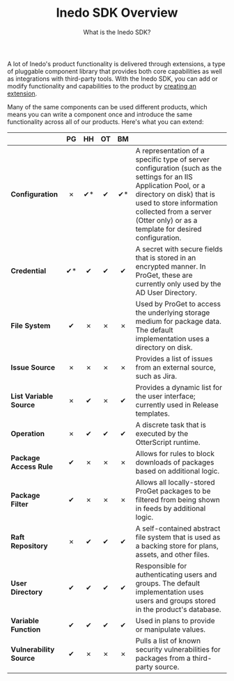 ﻿---
title: Inedo SDK Overview
subtitle: What is the Inedo SDK?
sequence: 10
keywords: inedo, inedo sdk
---

A lot of Inedo's product functionality is delivered through extensions, a type of pluggable component library that provides both core capabilities as well as integrations with third-party tools. With the Inedo SDK, you can add or modify functionality and capabilities to the product by [creating an extension](/docs/inedosdk/extending/creating).

Many of the same components can be used different products, which means you can write a component once and introduce the same functionality across all of our products. Here's what you can extend:

|                        | PG        | HH        | OT        | BM        |        |
| ---------------------- |:---------:|:---------:|:---------:|:---------:|--------|
|**Configuration**       | &#10007;  | &#10004;* | &#10004;  | &#10004;* | A representation of a specific type of server configuration (such as the settings for an IIS Application Pool, or a directory on disk) that is used to store information collected from a server (Otter only) or as a template for desired configuration. |
|**Credential**          | &#10004;* | &#10004;  | &#10004;  | &#10004;  | A secret with secure fields that is stored in an encrypted manner. In ProGet, these are currently only used by the AD User Directory. |
|**File System**         | &#10004;  | &#10007;  | &#10007;  | &#10007;  | Used by ProGet to access the underlying storage medium for package data. The default implementation uses a directory on disk. |
|**Issue Source**        | &#10007;  | &#10007;  | &#10007;  | &#10007;  | Provides a list of issues from an external source, such as Jira. |
|**List Variable Source**| &#10007;  | &#10004;  | &#10007;  | &#10004;  | Provides a dynamic list for the user interface; currently used in Release templates. |
|**Operation**           | &#10007;  | &#10004;  | &#10004;  | &#10004;  | A discrete task that is executed by the OtterScript runtime. |
|**Package Access Rule** | &#10004;  | &#10007;  | &#10007;  | &#10007;  | Allows for rules to block downloads of packages based on additional logic. |
|**Package Filter**      | &#10004;  | &#10007;  | &#10007;  | &#10007;  | Allows all locally-stored ProGet packages to be filtered from being shown in feeds by additional logic. |
|**Raft Repository**     | &#10007;  | &#10004;  | &#10004;  | &#10004;  | A self-contained abstract file system that is used as a backing store for plans, assets, and other files. |
|**User Directory**      | &#10004;  | &#10004;  | &#10004;  | &#10004;  | Responsible for authenticating users and groups. The default implementation uses users and groups stored in the product's database. |
|**Variable Function**   | &#10004;  | &#10004;  | &#10004;  | &#10004;  | Used in plans to provide or manipulate values. |
|**Vulnerability Source**| &#10004;  | &#10007;  | &#10007;  | &#10007;  | Pulls a list of known security vulnerabilities for packages from a third-party source. |
